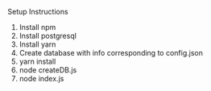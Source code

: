 Setup Instructions

1. Install npm
2. Install postgresql
3. Install yarn
4. Create database with info corresponding to config.json
5. yarn install
6. node createDB.js
7. node index.js